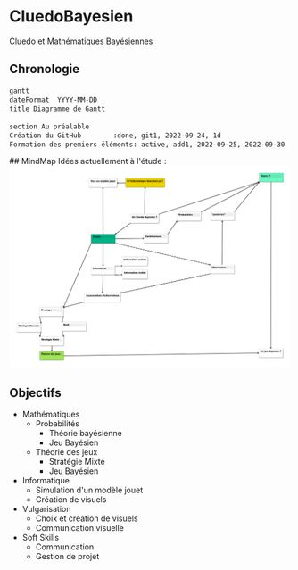# CluedoBayesien
Cluedo et Mathématiques Bayésiennes

## Chronologie
```mermaid
gantt
dateFormat  YYYY-MM-DD
title Diagramme de Gantt

section Au préalable
Création du GitHub        :done, git1, 2022-09-24, 1d
Formation des premiers éléments: active, add1, 2022-09-25, 2022-09-30
```

## MindMap
Idées actuellement à l'étude : 
![CurrentMindMap](https://github.com/BenoitBOMPOL/CluedoBayesien/blob/main/MindMaps/MindMap_001.png)

## Objectifs
- Mathématiques
  - Probabilités
    - Théorie bayésienne
    - Jeu Bayésien
  - Théorie des jeux
    - Stratégie Mixte
    - Jeu Bayésien
- Informatique
  - Simulation d'un modèle jouet
  - Création de visuels
- Vulgarisation
  - Choix et création de visuels
  - Communication visuelle
- Soft Skills
  - Communication
  - Gestion de projet
